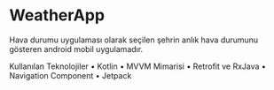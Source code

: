 # WeatherApp

Hava durumu uygulaması olarak seçilen şehrin anlık hava durumunu gösteren android mobil uygulamadır.

Kullanılan Teknolojiler
•	Kotlin
•	MVVM Mimarisi
•	Retrofit ve RxJava
•	Navigation Component
•	Jetpack

